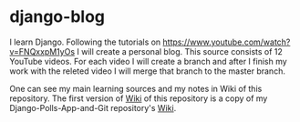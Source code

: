 # django-blog

I learn Django. Following the tutorials on https://www.youtube.com/watch?v=FNQxxpM1yOs I will create a personal blog. This source consists of 12 YouTube videos. For each video I will create a branch and after I finish my work with the releted video I will merge that branch to the master branch.

One can see my main learning sources and my notes in Wiki of this repository. The first version of [Wiki](https://github.com/ciyatg/django-blog/wiki) of this repository is a copy of my Django-Polls-App-and-Git repository's [Wiki](https://github.com/ciyatg/Django-Polls-App-and-Git/wiki).
